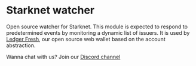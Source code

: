 # Starknet watcher

Open source watcher for Starknet. This module is expected to respond to predetermined events by monitoring a dynamic list of issuers. It is used by [Ledger Fresh](https://github.com/LedgerHQ/ledger-fresh-management), our open source web wallet based on the account abstraction.

Wanna chat with us? Join our [Discord channel](https://discord.com/channels/885256081289379850/1053266126953529374)
